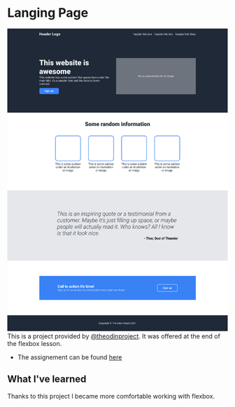 # Langing Page
![Page screenshot](./screenshot.png)
This is a project provided by [@theodinproject](https://www.theodinproject.com/). It was offered at the end of the flexbox lesson.
- The assignement can be found [here](https://www.theodinproject.com/lessons/foundations-landing-page)

## What I've learned
Thanks to this project I became more comfortable working with flexbox.